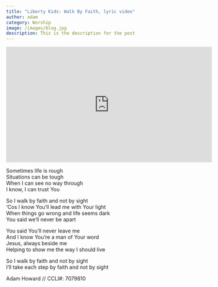 ```yaml
---
title: "Liberty Kids: Walk By Faith, lyric video"
author: adam
category: Worship
image: /images/blog.jpg
description: This is the description for the post
---
```


<iframe width="560" height="315" src="https://www.youtube.com/embed/_8qDBpwvZhY" frameborder="0" allowfullscreen></iframe>

Sometimes life is rough  
Situations can be tough  
When I can see no way through  
I know, I can trust You  

So I walk by faith and not by sight  
‘Cos I know You’ll lead me with Your light  
When things go wrong and life seems dark  
You said we’ll never be apart  

You said You’ll never leave me  
And I know You’re a man of Your word  
Jesus, always beside me  
Helping to show me the way I should live  

So I walk by faith and not by sight  
I’ll take each step by faith and not by sight  

Adam Howard // CCLI#: 7079810
